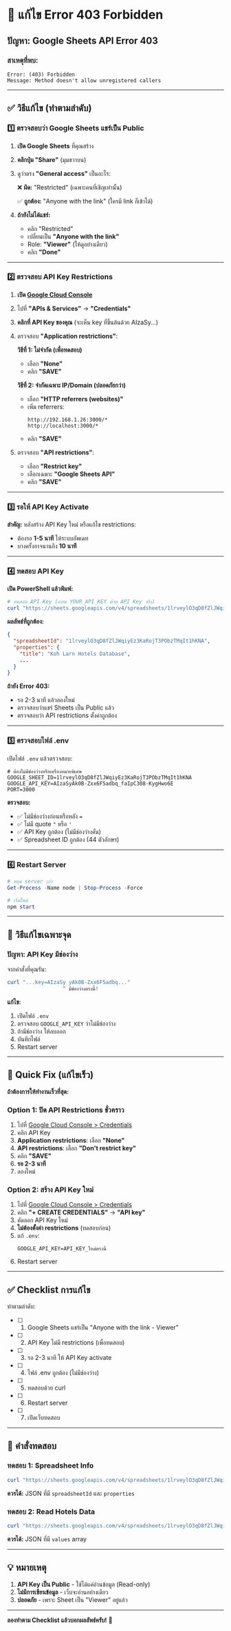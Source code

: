 # 🔧 แก้ไข Error 403 Forbidden

## ปัญหา: Google Sheets API Error 403

### สาเหตุที่พบ:
```
Error: (403) Forbidden
Message: Method doesn't allow unregistered callers
```

---

## ✅ วิธีแก้ไข (ทำตามลำดับ)

### 1️⃣ ตรวจสอบว่า Google Sheets แชร์เป็น Public

1. **เปิด Google Sheets** ที่คุณสร้าง
2. **คลิกปุ่ม "Share"** (มุมขวาบน)
3. ดูว่าตรง **"General access"** เป็นอะไร:
   
   ❌ **ผิด:** "Restricted" (เฉพาะคนที่เชิญเท่านั้น)
   
   ✅ **ถูกต้อง:** "Anyone with the link" (ใครมี link ก็เข้าได้)

4. **ถ้ายังไม่ได้แชร์:**
   - คลิก "Restricted"
   - เปลี่ยนเป็น **"Anyone with the link"**
   - Role: **"Viewer"** (ให้ดูอย่างเดียว)
   - คลิก **"Done"**

---

### 2️⃣ ตรวจสอบ API Key Restrictions

1. **เปิด [Google Cloud Console](https://console.cloud.google.com)**
2. ไปที่ **"APIs & Services"** → **"Credentials"**
3. **คลิกที่ API Key ของคุณ** (จะเห็น key ที่ขึ้นต้นด้วย AIzaSy...)
4. ตรวจสอบ **"Application restrictions"**:

   **วิธีที่ 1: ไม่จำกัด (เพื่อทดสอบ)**
   - เลือก **"None"**
   - คลิก **"SAVE"**
   
   **วิธีที่ 2: จำกัดเฉพาะ IP/Domain (ปลอดภัยกว่า)**
   - เลือก **"HTTP referrers (websites)"**
   - เพิ่ม referrers:
     ```
     http://192.168.1.26:3000/*
     http://localhost:3000/*
     ```
   - คลิก **"SAVE"**

5. ตรวจสอบ **"API restrictions"**:
   - เลือก **"Restrict key"**
   - เลือกเฉพาะ **"Google Sheets API"**
   - คลิก **"SAVE"**

---

### 3️⃣ รอให้ API Key Activate

**สำคัญ:** หลังสร้าง API Key ใหม่ หรือแก้ไข restrictions:
- ต้องรอ **1-5 นาที** ให้ระบบอัพเดท
- บางครั้งอาจนานถึง **10 นาที**

---

### 4️⃣ ทดสอบ API Key

**เปิด PowerShell แล้วพิมพ์:**

```powershell
# ทดสอบ API Key (แทน YOUR_API_KEY ด้วย API Key จริง)
curl "https://sheets.googleapis.com/v4/spreadsheets/1lrveylO3qD8fZlJWqiyEz3KaRojT3PObzTMqIt1hKNA?key=YOUR_API_KEY"
```

**ผลลัพธ์ที่ถูกต้อง:**
```json
{
  "spreadsheetId": "1lrveylO3qD8fZlJWqiyEz3KaRojT3PObzTMqIt1hKNA",
  "properties": {
    "title": "Koh Larn Hotels Database",
    ...
  }
}
```

**ถ้ายัง Error 403:**
- รอ 2-3 นาที แล้วลองใหม่
- ตรวจสอบว่าแชร์ Sheets เป็น Public แล้ว
- ตรวจสอบว่า API restrictions ตั้งค่าถูกต้อง

---

### 5️⃣ ตรวจสอบไฟล์ .env

เปิดไฟล์ `.env` แล้วตรวจสอบ:

```env
# ต้องไม่มีช่องว่างหรือเครื่องหมายพิเศษ
GOOGLE_SHEET_ID=1lrveylO3qD8fZlJWqiyEz3KaRojT3PObzTMqIt1hKNA
GOOGLE_API_KEY=AIzaSyAk0B-Zxx6F5adbq_faIpC308-KygHwo6E
PORT=3000
```

**ตรวจสอบ:**
- ✅ ไม่มีช่องว่างก่อนหรือหลัง `=`
- ✅ ไม่มี quote `"` หรือ `'`
- ✅ API Key ถูกต้อง (ไม่มีช่องว่างคั่น)
- ✅ Spreadsheet ID ถูกต้อง (44 ตัวอักษร)

---

### 6️⃣ Restart Server

```powershell
# หยุด server เก่า
Get-Process -Name node | Stop-Process -Force

# เริ่มใหม่
npm start
```

---

## 🐛 วิธีแก้ไขเฉพาะจุด

### ปัญหา: API Key มีช่องว่าง

จากคำสั่งที่คุณรัน:
```powershell
curl "...key=AIzaSy yAk0B-Zxx6F5adbq..."
                  ^ มีช่องว่างตรงนี้!
```

**แก้ไข:**
1. เปิดไฟล์ `.env`
2. ตรวจสอบ `GOOGLE_API_KEY` ว่าไม่มีช่องว่าง
3. ถ้ามีช่องว่าง ให้ลบออก
4. บันทึกไฟล์
5. Restart server

---

## 🎯 Quick Fix (แก้ไขเร็ว)

**ถ้าต้องการให้ทำงานเร็วที่สุด:**

### Option 1: ปิด API Restrictions ชั่วคราว

1. ไปที่ [Google Cloud Console > Credentials](https://console.cloud.google.com/apis/credentials)
2. คลิก API Key
3. **Application restrictions**: เลือก **"None"**
4. **API restrictions**: เลือก **"Don't restrict key"**
5. คลิก **"SAVE"**
6. **รอ 2-3 นาที**
7. ลองใหม่

### Option 2: สร้าง API Key ใหม่

1. ไปที่ [Google Cloud Console > Credentials](https://console.cloud.google.com/apis/credentials)
2. คลิก **"+ CREATE CREDENTIALS"** → **"API key"**
3. คัดลอก API Key ใหม่
4. **ไม่ต้องตั้งค่า restrictions** (ทดสอบก่อน)
5. แก้ `.env`:
   ```env
   GOOGLE_API_KEY=API_KEY_ใหม่ตรงนี้
   ```
6. Restart server

---

## ✅ Checklist การแก้ไข

ทำตามลำดับ:

- [ ] 1. Google Sheets แชร์เป็น "Anyone with the link - Viewer"
- [ ] 2. API Key ไม่มี restrictions (เพื่อทดสอบ)
- [ ] 3. รอ 2-3 นาที ให้ API Key activate
- [ ] 4. ไฟล์ .env ถูกต้อง (ไม่มีช่องว่าง)
- [ ] 5. ทดสอบด้วย curl
- [ ] 6. Restart server
- [ ] 7. เปิดเว็บทดสอบ

---

## 🧪 คำสั่งทดสอบ

### ทดสอบ 1: Spreadsheet Info
```powershell
curl "https://sheets.googleapis.com/v4/spreadsheets/1lrveylO3qD8fZlJWqiyEz3KaRojT3PObzTMqIt1hKNA?key=AIzaSyAk0B-Zxx6F5adbq_faIpC308-KygHwo6E"
```

**ควรได้:** JSON ที่มี `spreadsheetId` และ `properties`

### ทดสอบ 2: Read Hotels Data
```powershell
curl "https://sheets.googleapis.com/v4/spreadsheets/1lrveylO3qD8fZlJWqiyEz3KaRojT3PObzTMqIt1hKNA/values/Hotels!A2:Z?key=AIzaSyAk0B-Zxx6F5adbq_faIpC308-KygHwo6E"
```

**ควรได้:** JSON ที่มี `values` array

---

## 💡 หมายเหตุ

1. **API Key เป็น Public** - ใช้ได้แค่อ่านข้อมูล (Read-only)
2. **ไม่มีการเขียนข้อมูล** - เว็บจะอ่านอย่างเดียว
3. **ปลอดภัย** - เพราะ Sheet เป็น "Viewer" อยู่แล้ว

---

**ลองทำตาม Checklist แล้วบอกผลลัพธ์ครับ!** 🚀
